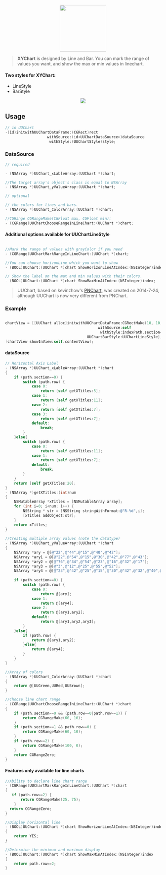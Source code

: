 <p align="center">

<img align="center" width="150" src ="https://user-images.githubusercontent.com/9360037/43032646-0771fd3c-8cef-11e8-913f-034ca293c625.png"/>
</p>

> **XYChart** is designed by Line and Bar. You can mark the range of values you want, and show the max or min values in linechart.

#### Two styles for XYChart:

- LineStyle
- BarStyle

<p align="center">
<img src="https://github.com/ZhipingYang/UUChartView/raw/master/UUChartViewTests/UUChartView.gif">
</p>
 
## Usage

```objective-c
// in UUChart
-(id)initwithUUChartDataFrame:(CGRect)rect 
                   withSource:(id<UUChartDataSource>)dataSource 
                    withStyle:(UUChartStyle)style;
```

### DataSource

```objective-c
// required

- (NSArray *)UUChart_xLableArray:(UUChart *)chart;

//The target array's object's class is equal to NSArray
- (NSArray *)UUChart_yValueArray:(UUChart *)chart;

// optional

// the colors for lines and bars.
- (NSArray *)UUChart_ColorArray:(UUChart *)chart;

//CGRange CGRangeMake(CGFloat max, CGFloat min);
- (CGRange)UUChartChooseRangeInLineChart:(UUChart *)chart;

```

#### Additional options available for UUChartLineStyle

```objective-c

//Mark the range of values with grayColor if you need
- (CGRange)UUChartMarkRangeInLineChart:(UUChart *)chart;

//You can choose horizonLine which you want to show
- (BOOL)UUChart:(UUChart *)chart ShowHorizonLineAtIndex:(NSInteger)index;

// Show the label on the max and min values with their colors.
- (BOOL)UUChart:(UUChart *)chart ShowMaxMinAtIndex:(NSInteger)index;

```

> UUChart, based on kevinzhow's [PNChart](https://github.com/kevinzhow/PNChart), was created on 2014-7-24, although UUChart is now very different from PNChart.

### Example

```objective-c

chartView = [[UUChart alloc]initwithUUChartDataFrame:CGRectMake(10, 10, [UIScreen mainScreen].bounds.size.width-20, 150)
                                          withSource:self
                                           withStyle:indexPath.section==1
                                     UUChartBarStyle:UUChartLineStyle];
[chartView showInView:self.contentView];

```
#### dataSource

```objective-c
// Horizontal Axis Label
- (NSArray *)UUChart_xLableArray:(UUChart *)chart
{
    if (path.section==0) {
        switch (path.row) {
            case 0:
                return [self getXTitles:5];
            case 1:
                return [self getXTitles:11];
            case 2:
                return [self getXTitles:7];
            case 3:
                return [self getXTitles:7];
            default:
                break;
        }
    }else{
        switch (path.row) {
            case 0:
                return [self getXTitles:11];
            case 1:
                return [self getXTitles:7];
            default:
                break;
        }
    }
    return [self getXTitles:20];
}
- (NSArray *)getXTitles:(int)num
{
    NSMutableArray *xTitles = [NSMutableArray array];
    for (int i=0; i<num; i++) {
        NSString * str = [NSString stringWithFormat:@"R-%d",i];
        [xTitles addObject:str];
    }
    return xTitles;
}	
	
//Creating multiple array values (note the datatype)
- (NSArray *)UUChart_yValueArray:(UUChart *)chart
{
    NSArray *ary = @[@"22",@"44",@"15",@"40",@"42"];
    NSArray *ary1 = @[@"22",@"54",@"15",@"30",@"42",@"77",@"43"];
    NSArray *ary2 = @[@"76",@"34",@"54",@"23",@"16",@"32",@"17"];
    NSArray *ary3 = @[@"3",@"12",@"25",@"55",@"52"];
    NSArray *ary4 = @[@"23",@"42",@"25",@"15",@"30",@"42",@"32",@"40",@"42",@"25",@"33"];
	
    if (path.section==0) {
        switch (path.row) {
            case 0:
                return @[ary];
            case 1:
                return @[ary4];
            case 2:
                return @[ary1,ary2];
            default:
                return @[ary1,ary2,ary3];
        }
    }else{
        if (path.row) {
            return @[ary1,ary2];
        }else{
            return @[ary4];
        }
    }
}

//Array of colors
- (NSArray *)UUChart_ColorArray:(UUChart *)chart
{
    return @[UUGreen,UURed,UUBrown];
}

//Choose line chart range
- (CGRange)UUChartChooseRangeInLineChart:(UUChart *)chart
{
    if (path.section==0 && (path.row==0|path.row==1)) {
        return CGRangeMake(60, 10);
    }
    if (path.section==1 && path.row==0) {
        return CGRangeMake(60, 10);
    }
    if (path.row==2) {
        return CGRangeMake(100, 0);
    }
    return CGRangeZero;
}

```

#### Features only available for line charts

```objective-c
//Ability to declare line chart range
- (CGRange)UUChartMarkRangeInLineChart:(UUChart *)chart
{
   if (path.row==2) {
       return CGRangeMake(25, 75);
    }
  return CGRangeZero;
}

//Display horizontal line
- (BOOL)UUChart:(UUChart *)chart ShowHorizonLineAtIndex:(NSInteger)index
{
    return YES;
}

//Determine the minimum and maximum display
- (BOOL)UUChart:(UUChart *)chart ShowMaxMinAtIndex:(NSInteger)index
{
    return path.row==2;
}
```
